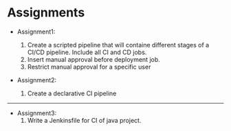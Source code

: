# Assignments 

* Assignment1: 
	1. Create a scripted pipeline that will containe different stages of a CI/CD pipeline. Include all CI and CD jobs.
	2. Insert manual approval before deployment job.
	3. Restrict manual approval for a specific user

* Assignment2: 
	1. Create a declarative CI pipeline


---

* Assignment3:
	1. Write a Jenkinsfile for CI of java project.
	

